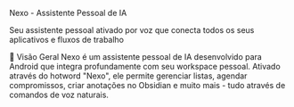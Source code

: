 Nexo - Assistente Pessoal de IA

Seu assistente pessoal ativado por voz que conecta todos os seus aplicativos e fluxos de trabalho

🎯 Visão Geral
Nexo é um assistente pessoal de IA desenvolvido para Android que integra profundamente com seu workspace pessoal. Ativado através do hotword "Nexo", ele permite gerenciar listas, agendar compromissos, criar anotações no Obsidian e muito mais - tudo através de comandos de voz naturais.
